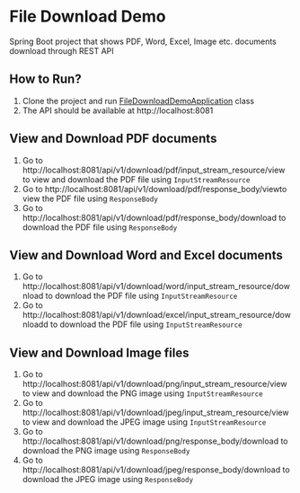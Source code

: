 # File Download Demo
Spring Boot project that shows PDF, Word, Excel, Image etc. documents download through REST API

## How to Run?
1. Clone the project and run [FileDownloadDemoApplication](src/main/java/com/pj/filedownloaddemo/FileDownloadDemoApplication.java) class
2. The API should be available at http://localhost:8081

## View and Download PDF documents
1. Go to http://localhost:8081/api/v1/download/pdf/input_stream_resource/view to view and download the PDF file using `InputStreamResource`
2. Go to http://localhost:8081/api/v1/download/pdf/response_body/viewto view the PDF file using `ResponseBody`
3. Go to http://localhost:8081/api/v1/download/pdf/response_body/download to download the PDF file using `ResponseBody`

## View and Download Word and Excel documents
1. Go to http://localhost:8081/api/v1/download/word/input_stream_resource/download to download the PDF file using `InputStreamResource`
2. Go to http://localhost:8081/api/v1/download/excel/input_stream_resource/downloadd to download the PDF file using `InputStreamResource`

## View and Download Image files
1. Go to http://localhost:8081/api/v1/download/png/input_stream_resource/view to view and download the PNG image using `InputStreamResource`
1. Go to http://localhost:8081/api/v1/download/jpeg/input_stream_resource/view to view and download the JPEG image using `InputStreamResource`
3. Go to http://localhost:8081/api/v1/download/png/response_body/download to download the PNG image using `ResponseBody`
4. Go to http://localhost:8081/api/v1/download/jpeg/response_body/download to download the JPEG image using `ResponseBody`
